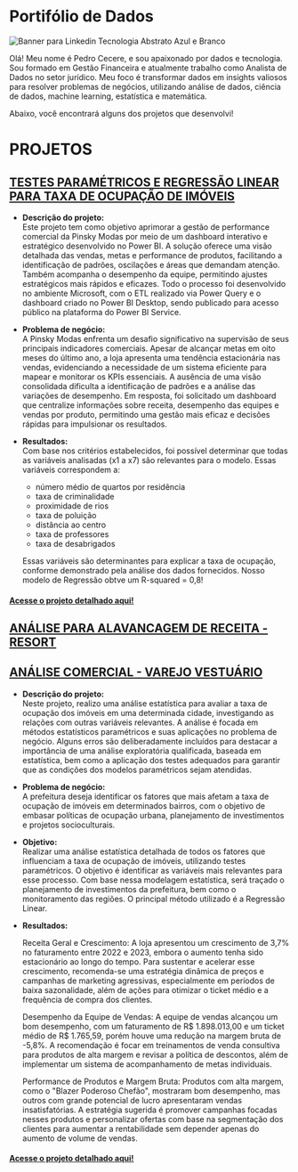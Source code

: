 # Portifólio de Dados

![Banner para Linkedin Tecnologia Abstrato Azul e Branco](https://github.com/user-attachments/assets/fd0d199e-94a1-413c-8592-e96a7f0256f1)

Olá! Meu nome é Pedro Cecere, e sou apaixonado por dados e tecnologia. Sou formado em Gestão Financeira e atualmente trabalho como Analista de Dados no setor jurídico. Meu foco é transformar dados em insights valiosos para resolver problemas de negócios, utilizando análise de dados, ciência de dados, machine learning, estatística e matemática.

Abaixo, você encontrará alguns dos projetos que desenvolvi!

# PROJETOS 

## [TESTES PARAMÉTRICOS E REGRESSÃO LINEAR PARA TAXA DE OCUPAÇÃO DE IMÓVEIS](https://github.com/pedrocecere/Portifolio_Regressao_Linear_Testes_Parametricos.git)

- **Descrição do projeto:**  
Este projeto tem como objetivo aprimorar a gestão de performance comercial da Pinsky Modas por meio de um dashboard interativo e estratégico desenvolvido no Power BI. A solução oferece uma visão detalhada das vendas, metas e performance de produtos, facilitando a identificação de padrões, oscilações e áreas que demandam atenção. Também acompanha o desempenho da equipe, permitindo ajustes estratégicos mais rápidos e eficazes. Todo o processo foi desenvolvido no ambiente Microsoft, com o ETL realizado via Power Query e o dashboard criado no Power BI Desktop, sendo publicado para acesso público na plataforma do Power BI Service.

- **Problema de negócio:**  
A Pinsky Modas enfrenta um desafio significativo na supervisão de seus principais indicadores comerciais. Apesar de alcançar metas em oito meses do último ano, a loja apresenta uma tendência estacionária nas vendas, evidenciando a necessidade de um sistema eficiente para mapear e monitorar os KPIs essenciais. A ausência de uma visão consolidada dificulta a identificação de padrões e a análise das variações de desempenho. Em resposta, foi solicitado um dashboard que centralize informações sobre receita, desempenho das equipes e vendas por produto, permitindo uma gestão mais eficaz e decisões rápidas para impulsionar os resultados.

- **Resultados:**  
  Com base nos critérios estabelecidos, foi possível determinar que todas as variáveis analisadas (x1 a x7) são relevantes para o modelo. Essas variáveis correspondem a:

  - número médio de quartos por residência
  - taxa de criminalidade
  - proximidade de rios
  - taxa de poluição
  - distância ao centro
  - taxa de professores
  - taxa de desabrigados

  Essas variáveis são determinantes para explicar a taxa de ocupação, conforme demonstrado pela análise dos dados fornecidos.
  Nosso modelo de Regressão obtve um R-squared = 0,8!

#### [Acesse o projeto detalhado aqui!](https://github.com/pedrocecere/Portifolio_Regressao_Linear_Testes_Parametricos.git)

## [ANÁLISE PARA ALAVANCAGEM DE RECEITA - RESORT](https://github.com/pedrocecere/Portifolio_Case_Resort_DataViz.git)

## [ANÁLISE COMERCIAL - VAREJO VESTUÁRIO](https://github.com/pedrocecere/Portifolio_Analise_Comercial_DataViz.git)

- **Descrição do projeto:**  
  Neste projeto, realizo uma análise estatística para avaliar a taxa de ocupação dos imóveis em uma determinada cidade, investigando as relações com outras variáveis relevantes. A análise é focada em métodos estatísticos paramétricos e suas aplicações no problema de negócio. Alguns erros são deliberadamente incluídos para destacar a importância de uma análise exploratória qualificada, baseada em estatística, bem como a aplicação dos testes adequados para garantir que as condições dos modelos paramétricos sejam atendidas.

- **Problema de negócio:**  
  A prefeitura deseja identificar os fatores que mais afetam a taxa de ocupação de imóveis em determinados bairros, com o objetivo de embasar políticas de ocupação urbana, planejamento de investimentos e projetos socioculturais.

- **Objetivo:**  
  Realizar uma análise estatística detalhada de todos os fatores que influenciam a taxa de ocupação de imóveis, utilizando testes paramétricos. O objetivo é identificar as variáveis mais relevantes para esse processo. Com base nessa modelagem estatística, será traçado o planejamento de investimentos da prefeitura, bem como o monitoramento das regiões. O principal método utilizado é a Regressão Linear.

- **Resultados:**

  Receita Geral e Crescimento:
A loja apresentou um crescimento de 3,7% no faturamento entre 2022 e 2023, embora o aumento tenha sido estacionário ao longo do tempo. Para sustentar e acelerar esse crescimento, recomenda-se uma estratégia dinâmica de preços e campanhas de marketing agressivas, especialmente em períodos de baixa sazonalidade, além de ações para otimizar o ticket médio e a frequência de compra dos clientes.

  Desempenho da Equipe de Vendas:
A equipe de vendas alcançou um bom desempenho, com um faturamento de R$ 1.898.013,00 e um ticket médio de R$ 1.765,59, porém houve uma redução na margem bruta de -5,8%. A recomendação é focar em treinamentos de venda consultiva para produtos de alta margem e revisar a política de descontos, além de implementar um sistema de acompanhamento de metas individuais.

  Performance de Produtos e Margem Bruta:
Produtos com alta margem, como o "Blazer Poderoso Chefão", mostraram bom desempenho, mas outros com grande potencial de lucro apresentaram vendas insatisfatórias. A estratégia sugerida é promover campanhas focadas nesses produtos e personalizar ofertas com base na segmentação dos clientes para aumentar a rentabilidade sem depender apenas do aumento de volume de vendas.

#### [Acesse o projeto detalhado aqui!](https://github.com/pedrocecere/Portifolio_Analise_Comercial_DataViz.git)

